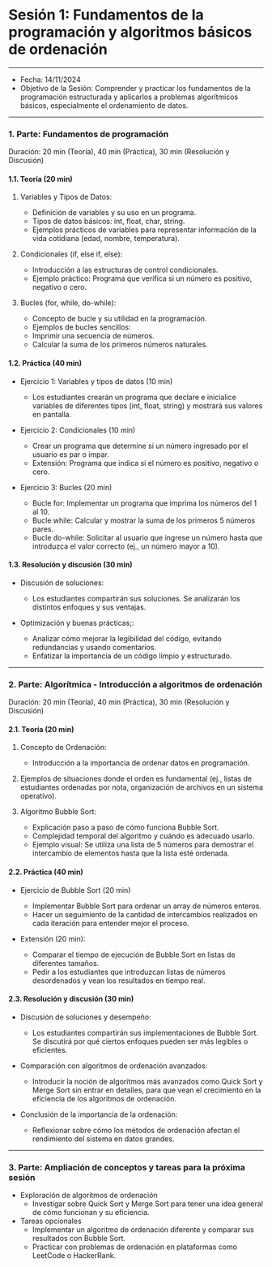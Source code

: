 # Sesión 1: Fundamentos de la programación y algoritmos básicos de ordenación

---

* Fecha: 14/11/2024
* Objetivo de la Sesión: Comprender y practicar los fundamentos de la programación estructurada y aplicarlos a problemas algorítmicos básicos, especialmente el ordenamiento de datos.

---

### 1. Parte: Fundamentos de programación

Duración: 20 min (Teoría), 40 min (Práctica), 30 min (Resolución y Discusión)

#### 1.1. Teoría (20 min)

1. Variables y Tipos de Datos:
   * Definición de variables y su uso en un programa.
   * Tipos de datos básicos: int, float, char, string.
   * Ejemplos prácticos de variables para representar información de la vida cotidiana (edad, nombre, temperatura).

2. Condicionales (if, else if, else):
   * Introducción a las estructuras de control condicionales.
   * Ejemplo práctico: Programa que verifica si un número es positivo, negativo o cero.

3. Bucles (for, while, do-while):
   * Concepto de bucle y su utilidad en la programación.
   * Ejemplos de bucles sencillos:
   * Imprimir una secuencia de números.
   * Calcular la suma de los primeros números naturales.

#### 1.2. Práctica (40 min)

   * Ejercicio 1: Variables y tipos de datos (10 min)
      * Los estudiantes crearán un programa que declare e inicialice variables de diferentes tipos (int, float, string) y mostrará sus valores en pantalla.

   * Ejercicio 2: Condicionales (10 min)
      * Crear un programa que determine si un número ingresado por el usuario es par o impar.
      * Extensión: Programa que indica si el número es positivo, negativo o cero.

   * Ejercicio 3: Bucles (20 min)
      * Bucle for: Implementar un programa que imprima los números del 1 al 10.
      * Bucle while: Calcular y mostrar la suma de los primeros 5 números pares.
      * Bucle do-while: Solicitar al usuario que ingrese un número hasta que introduzca el valor correcto (ej., un número mayor a 10).

#### 1.3. Resolución y discusión (30 min)

* Discusión de soluciones:
   * Los estudiantes compartirán sus soluciones. Se analizarán los distintos enfoques y sus ventajas.

* Optimización y buenas prácticas;:
   * Analizar cómo mejorar la legibilidad del código, evitando redundancias y usando comentarios.
   * Enfatizar la importancia de un código limpio y estructurado.

---

### 2. Parte: Algorítmica - Introducción a algoritmos de ordenación

Duración: 20 min (Teoría), 40 min (Práctica), 30 min (Resolución y Discusión)

#### 2.1. Teoría (20 min)

1. Concepto de Ordenación:
    * Introducción a la importancia de ordenar datos en programación.

2. Ejemplos de situaciones donde el orden es fundamental (ej., listas de estudiantes ordenadas por nota, organización de archivos en un sistema operativo).

3. Algoritmo Bubble Sort:
    * Explicación paso a paso de cómo funciona Bubble Sort.
    * Complejidad temporal del algoritmo y cuándo es adecuado usarlo.
    * Ejemplo visual: Se utiliza una lista de 5 números para demostrar el intercambio de elementos hasta que la lista esté ordenada.

#### 2.2. Práctica (40 min)

* Ejercicio de Bubble Sort (20 min)
    * Implementar Bubble Sort para ordenar un array de números enteros.
    * Hacer un seguimiento de la cantidad de intercambios realizados en cada iteración para entender mejor el proceso.

* Extensión (20 min):
    * Comparar el tiempo de ejecución de Bubble Sort en listas de diferentes tamaños.
    * Pedir a los estudiantes que introduzcan listas de números desordenados y vean los resultados en tiempo real.

#### 2.3. Resolución y discusión (30 min)

* Discusión de soluciones y desempeño:
    * Los estudiantes compartirán sus implementaciones de Bubble Sort. Se discutirá por qué ciertos enfoques pueden ser más legibles o eficientes.

* Comparación con algoritmos de ordenación avanzados:
    * Introducir la noción de algoritmos más avanzados como Quick Sort y Merge Sort sin entrar en detalles, para que vean el crecimiento en la eficiencia de los algoritmos de ordenación.

*  Conclusión de la importancia de la ordenación:
    * Reflexionar sobre cómo los métodos de ordenación afectan el rendimiento del sistema en datos grandes.

---

### 3. Parte: Ampliación de conceptos y tareas para la próxima sesión

* Exploración de algoritmos de ordenación
    * Investigar sobre Quick Sort y Merge Sort para tener una idea general de cómo funcionan y su eficiencia.
* Tareas opcionales
    * Implementar un algoritmo de ordenación diferente y comparar sus resultados con Bubble Sort.
    * Practicar con problemas de ordenación en plataformas como LeetCode o HackerRank.
